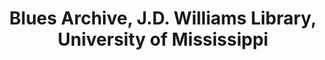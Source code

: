 ---
layout: repo
title: "Blues Archive, J.D. Williams Library, University of Mississippi"
id: 24214
permalink: repos/24214/
---